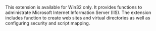 This extension is available for Win32 only. It provides functions to
administrate Microsoft Internet Information Server (IIS). The extension
includes function to create web sites and virtual directories as well as
configuring security and script mapping.
